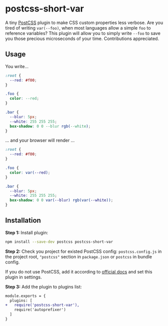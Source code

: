 # postcss-short-var

A tiny [PostCSS] plugin to make CSS custom properties less verbose. Are you tired of writing `var(--foo)`, when most languages allow a simple `foo` to reference variables? This plugin will allow you to simply write `--foo` to save you those precious microseconds of your time. Contributions appreciated.

## Usage

[PostCSS]: https://github.com/postcss/postcss

You write...
```css
:root {
  --red: #f00;
}

.foo {
  color: --red;
}

.bar {
  --blur: 5px;
  --white: 255 255 255;
  box-shadow: 0 0 --blur rgb(--white);
}
```
... and your browser will render ...
```css
:root {
  --red: #f00;
}

.foo {
  color: var(--red);
}

.bar {
  --blur: 5px;
  --white: 255 255 255;
  box-shadow: 0 0 var(--blur) rgb(var(--white));
}
```

## Installation

**Step 1:** Install plugin:

```sh
npm install --save-dev postcss postcss-short-var
```

**Step 2:** Check you project for existed PostCSS config: `postcss.config.js`
in the project root, `"postcss"` section in `package.json`
or `postcss` in bundle config.

If you do not use PostCSS, add it according to [official docs]
and set this plugin in settings.

**Step 3:** Add the plugin to plugins list:

```diff
module.exports = {
  plugins: [
+   require('postcss-short-var'),
    require('autoprefixer')
  ]
}
```

[official docs]: https://github.com/postcss/postcss#usage
